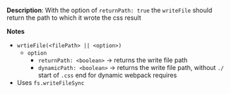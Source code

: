 __Description__: With the option of `returnPath: true` the `writeFile` should return the path to which it wrote the css result

__Notes__

* `wrtieFile(<filePath> || <option>)`
    - `option`
        + `returnPath: <boolean>` -> returns the write file path
        + `dynamicPath: <boolean>` -> returns the write file path, without `./` start of `.css` end for dynamic webpack requires
* Uses `fs.writeFileSync`